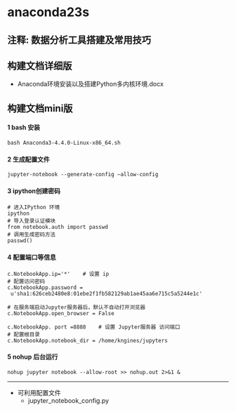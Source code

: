 # anaconda23s
## 注释: 数据分析工具搭建及常用技巧

## 构建文档详细版
- Anaconda环境安装以及搭建Python多内核环境.docx 
## 构建文档mini版
#### 1 bash 安装

	bash Anaconda3-4.4.0-Linux-x86_64.sh
	
#### 2 生成配置文件

	jupyter-notebook --generate-config –allow-config

#### 3 ipython创建密码

	# 进入IPython 环境
	ipython
	# 导入登录认证模块
	from notebook.auth import passwd
	# 调用生成密码方法
	passwd()

#### 4 配置端口等信息

	c.NotebookApp.ip='*'    # 设置 ip
	# 配置访问密码
	c.NotebookApp.password =
	 u'sha1:626ceb2480e8:01ebe2f1fb582129ab1ae45aa6e715c5a5244e1c'

	# 在服务端启动Jupyter服务器后，默认不自动打开浏览器
	c.NotebookApp.open_browser = False 

	c.NotebookApp. port =8888    # 设置 Jupyter服务器 访问端口
	# 配置根目录
	c.NotebookApp.notebook_dir = /home/kngines/jupyters
	
#### 5 nohup 后台运行

	nohup jupyter notebook --allow-root >> nohup.out 2>&1 &

---
- 可利用配置文件
	- jupyter_notebook_config.py
